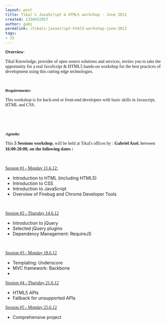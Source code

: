 ```yaml
---
layout: post
title: Tikal's JavaScript & HTML5 workshop - June 2012
created: 1338452957
author: gabi
permalink: /tikals-javascript-html5-workshop-june-2012
tags:
- JS
---
```

<p><span style="font-family: Verdana;"><strong>Overview</strong>: <br />
</span></p>
<p><span style="font-family: Verdana;">Tikal Knowledge, provider of open source solutions and services, invites you to take the </span><span style="font-family: Verdana;">opportunity for a real JavaScript &amp; HTML5 hands-on workshop for the best practices </span><span style="font-family: Verdana;">of development using this cutting edge technologies.</span></p>
<p><span style="font-family: Verdana;"><br />
</span></p>
<p><span style="font-family: Verdana;"><span style="font-size: small;"><strong>Requirements: </strong></span></span></p>
<p><span style="font-family: Verdana;">This workshop is for back-end or front-end developers with basic skills in Javascript, HTML and CSS.</span></p>
<p>&nbsp;</p>
<p>&nbsp;</p>
<p><span style="font-family: Verdana;"><span style="font-size: small;"><strong>Agenda: <br />
</strong></span></span></p>
<p><span style="font-family: Verdana;">This <strong>5 Sessions workshop</strong>, will be held at Tikal's offices by : <strong>Gabriel Axel</strong>, between <strong>16:00-20:00,</strong></span> <span style="font-family: Verdana;"><strong>on the following dates :</strong></span></p>
<p>&nbsp;</p>
<p><u><span style="font-family: Verdana;">Session #1 - Monday 11.6.12:</span></u></p>
<ul>
    <li>Introduction to HTML                                           (including HTML5)</li>
    <li>Introduction to CSS</li>
    <li>Introduction to JavaScript</li>
    <li>Overview of Firebug and Chrome                                           Developer Tools</li>
</ul>
<p>&nbsp;</p>
<p><u><span style="font-family: Verdana;">Session #2 - Thursday 14.6.12</span></u></p>
<ul>
    <li>Introduction to jQuery</li>
    <li>Selected jQuery plugins</li>
    <li>Dependency Management:                                           RequireJS</li>
</ul>
<p>&nbsp;</p>
<p><u><span style="font-family: Verdana;">Session #3 - Monday 18.6.12</span></u></p>
<ul>
    <li>Templating: Underscore</li>
    <li>MVC framework: Backbone</li>
    <li>&nbsp;</li>
</ul>
<p><u><span style="font-family: Verdana;">Session #4 - Thursday 21.6.12</span></u></p>
<ul>
    <li>HTML5 APIs</li>
    <li>Fallback for unsupported APIs</li>
</ul>
<p><u><span style="font-family: Verdana;">Session #5 - Monday 25.6.12</span></u></p>
<ul>
    <li>Comprehensive project</li>
</ul>
<p>&nbsp;</p>
<p><a href="http://www.meetup.com/Tikal-TCE/events/54485882/"><img border="0" alt="" src="{{ asset_path upload/1/Screen%20shot%202012-05-31%20at%2010.54.48%20AM.png }} /></a></p>
<p>&nbsp;</p>
<p>&nbsp;</p>
<p>&nbsp;</p>

